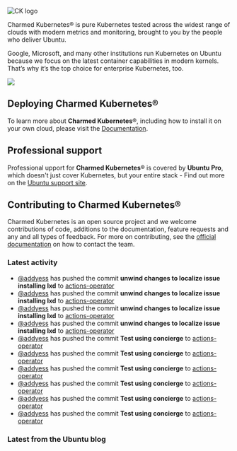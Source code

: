![CK logo](https://assets.ubuntu.com/v1/451d4cf4-Charmed+Kubernetes_RGB_onWhite_2022.svg)

Charmed Kubernetes® is pure Kubernetes tested across the widest range of clouds with modern metrics and monitoring, brought to you by the people who deliver Ubuntu.

Google, Microsoft, and many other institutions run Kubernetes on Ubuntu because we focus on the latest container capabilities in modern kernels. That’s why it’s the top choice for enterprise Kubernetes, too.

![](https://assets.ubuntu.com/v1/843c77b6-juju-at-a-glace.svg)

## Deploying Charmed Kubernetes®

To learn more about **Charmed Kubernetes**®, including how to install it on your own cloud, please visit the [Documentation][docs].

## Professional support

Professional upport for **Charmed Kubernetes**® is covered by **Ubuntu Pro**, which doesn't just cover Kubernetes, but your entire stack - Find out more on the [Ubuntu support site](https://ubuntu.com/support).

## Contributing to Charmed Kubernetes®

Charmed Kubernetes is an open source project and we welcome contributions of code, additions to the documentation, feature requests and any and all types of feedback. For more on contributing, see the [official documentation][get-in-touch] on how to contact the team.

<!-- LINKS -->
[docs]: https://ubuntu.com/kubernetes/docs
[get-in-touch]: https://ubuntu.com/kubernetes/docs/get-in-touch

### Latest activity

<!-- activity starts -->
 - [@addyess](https://github.com/addyess) has pushed the commit **unwind changes to localize issue installing lxd** to [actions-operator](https://github.com/charmed-kubernetes/actions-operator)
 - [@addyess](https://github.com/addyess) has pushed the commit **unwind changes to localize issue installing lxd** to [actions-operator](https://github.com/charmed-kubernetes/actions-operator)
 - [@addyess](https://github.com/addyess) has pushed the commit **unwind changes to localize issue installing lxd** to [actions-operator](https://github.com/charmed-kubernetes/actions-operator)
 - [@addyess](https://github.com/addyess) has pushed the commit **unwind changes to localize issue installing lxd** to [actions-operator](https://github.com/charmed-kubernetes/actions-operator)
 - [@addyess](https://github.com/addyess) has pushed the commit **Test using concierge** to [actions-operator](https://github.com/charmed-kubernetes/actions-operator)
 - [@addyess](https://github.com/addyess) has pushed the commit **Test using concierge** to [actions-operator](https://github.com/charmed-kubernetes/actions-operator)
 - [@addyess](https://github.com/addyess) has pushed the commit **Test using concierge** to [actions-operator](https://github.com/charmed-kubernetes/actions-operator)
 - [@addyess](https://github.com/addyess) has pushed the commit **Test using concierge** to [actions-operator](https://github.com/charmed-kubernetes/actions-operator)
 - [@addyess](https://github.com/addyess) has pushed the commit **Test using concierge** to [actions-operator](https://github.com/charmed-kubernetes/actions-operator)
 - [@addyess](https://github.com/addyess) has pushed the commit **Test using concierge** to [actions-operator](https://github.com/charmed-kubernetes/actions-operator)
<!-- activity ends -->

<!-- roadmap starts -->

<!-- roadmap ends -->

### Latest from the Ubuntu blog

<!-- blog starts -->

<!-- blog ends -->
